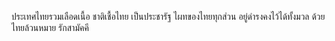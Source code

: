 ประเทศไทยรวมเลือดเนื้อ
ชาติเชื้อไทย เป็นประชารัฐ
ไผทของไทยทุกส่วน อยู่ดำรงคงไว้ได้ทั้งมวล ด้วยไทยล้วนหมาย รักสามัคคี
